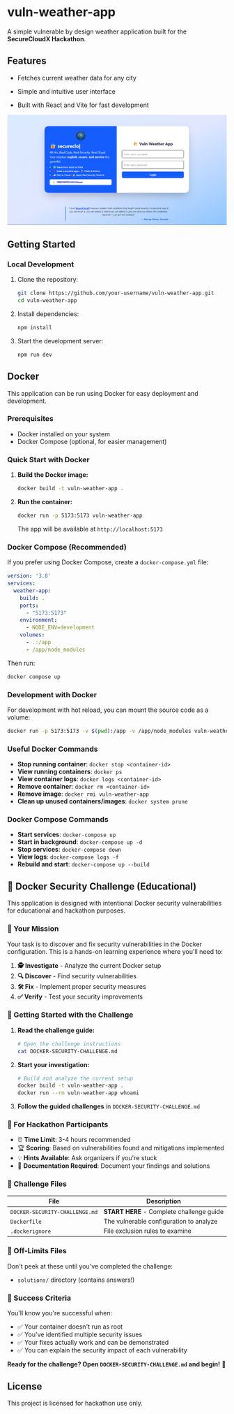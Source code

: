 # vuln-weather-app

A simple vulnerable by design weather application built for the **SecureCloudX Hackathon**.

## Features

- Fetches current weather data for any city
- Simple and intuitive user interface

- Built with React and Vite for fast development

![Vulnerable Weather App](./src/assets/site-preview.png)

## Getting Started

### Local Development

1. Clone the repository:

    ```bash
    git clone https://github.com/your-username/vuln-weather-app.git
    cd vuln-weather-app
    ```

2. Install dependencies:

    ```bash
    npm install
    ```

3. Start the development server:

    ```bash
    npm run dev
    ```

## Docker

This application can be run using Docker for easy deployment and development.

### Prerequisites

- Docker installed on your system
- Docker Compose (optional, for easier management)

### Quick Start with Docker

1. **Build the Docker image:**

    ```bash
    docker build -t vuln-weather-app .
    ```

2. **Run the container:**

    ```bash
    docker run -p 5173:5173 vuln-weather-app
    ```

    The app will be available at `http://localhost:5173`

### Docker Compose (Recommended)

If you prefer using Docker Compose, create a `docker-compose.yml` file:

```yaml
version: '3.8'
services:
  weather-app:
    build: .
    ports:
      - "5173:5173"
    environment:
      - NODE_ENV=development
    volumes:
      - .:/app
      - /app/node_modules
```

Then run:

```bash
docker compose up
```

### Development with Docker

For development with hot reload, you can mount the source code as a volume:

```bash
docker run -p 5173:5173 -v $(pwd):/app -v /app/node_modules vuln-weather-app
```

### Useful Docker Commands

- **Stop running container**: `docker stop <container-id>`
- **View running containers**: `docker ps`
- **View container logs**: `docker logs <container-id>`
- **Remove container**: `docker rm <container-id>`
- **Remove image**: `docker rmi vuln-weather-app`
- **Clean up unused containers/images**: `docker system prune`

### Docker Compose Commands

- **Start services**: `docker-compose up`
- **Start in background**: `docker-compose up -d`
- **Stop services**: `docker-compose down`
- **View logs**: `docker-compose logs -f`
- **Rebuild and start**: `docker-compose up --build`

## 🚨 Docker Security Challenge (Educational)

This application is designed with intentional Docker security vulnerabilities for educational and hackathon purposes.

### 🎯 Your Mission

Your task is to discover and fix security vulnerabilities in the Docker configuration. This is a hands-on learning experience where you'll need to:

1. **🕵️ Investigate** - Analyze the current Docker setup
2. **🔍 Discover** - Find security vulnerabilities  
3. **🛠️ Fix** - Implement proper security measures
4. **✅ Verify** - Test your security improvements

### 🚀 Getting Started with the Challenge

1. **Read the challenge guide:**
   ```bash
   # Open the challenge instructions
   cat DOCKER-SECURITY-CHALLENGE.md
   ```

2. **Start your investigation:**
   ```bash
   # Build and analyze the current setup
   docker build -t vuln-weather-app .
   docker run --rm vuln-weather-app whoami
   ```

3. **Follow the guided challenges** in `DOCKER-SECURITY-CHALLENGE.md`

### 🎪 For Hackathon Participants

- ⏰ **Time Limit**: 3-4 hours recommended
- 🏆 **Scoring**: Based on vulnerabilities found and mitigations implemented
- 💡 **Hints Available**: Ask organizers if you're stuck
- 📝 **Documentation Required**: Document your findings and solutions

### 📁 Challenge Files

| File | Description |
|------|-------------|
| `DOCKER-SECURITY-CHALLENGE.md` | **START HERE** - Complete challenge guide |
| `Dockerfile` | The vulnerable configuration to analyze |
| `.dockerignore` | File exclusion rules to examine |

### 🚫 Off-Limits Files

Don't peek at these until you've completed the challenge:
- `solutions/` directory (contains answers!)

### 🎯 Success Criteria

You'll know you're successful when:
- ✅ Your container doesn't run as root
- ✅ You've identified multiple security issues
- ✅ Your fixes actually work and can be demonstrated
- ✅ You can explain the security impact of each vulnerability

**Ready for the challenge? Open `DOCKER-SECURITY-CHALLENGE.md` and begin!** 🔐

## License

This project is licensed for hackathon use only.
